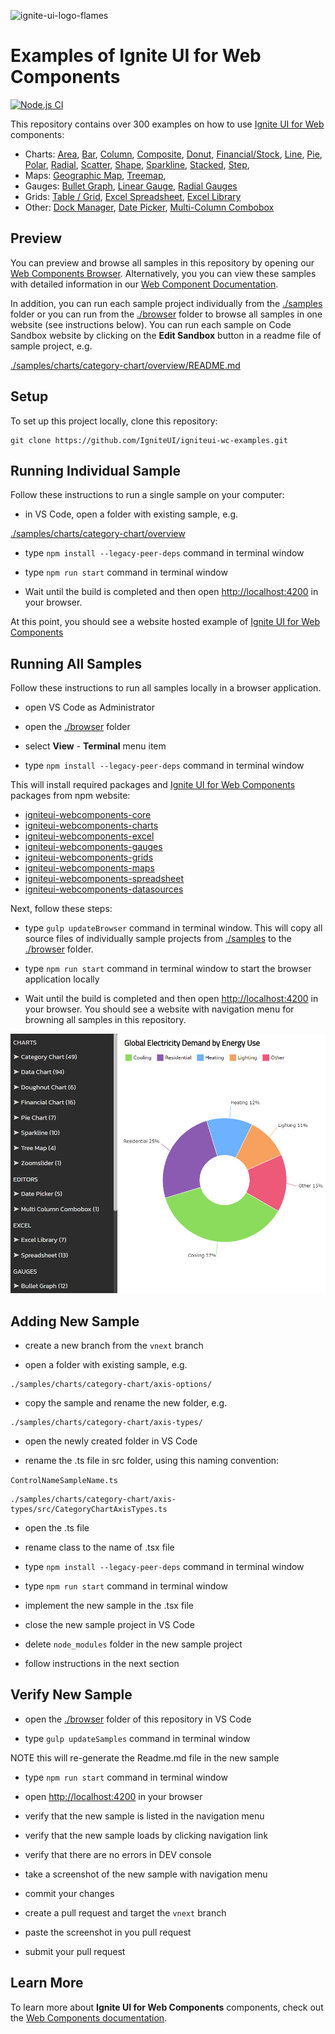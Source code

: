 ![ignite-ui-logo-flames](https://user-images.githubusercontent.com/52001020/173773052-e8fd2806-2631-47a8-838d-1eabdaa4afce.svg)

# Examples of Ignite UI for Web Components

[![Node.js CI](https://github.com/IgniteUI/igniteui-wc-examples/actions/workflows/node.js.yml/badge.svg)](https://github.com/IgniteUI/igniteui-wc-examples/actions/workflows/node.js.yml)

This repository contains over 300 examples on how to use [Ignite UI for Web ](https://www.infragistics.com/products/ignite-ui-web-components/web-components/components/general-getting-started.html) components:

- Charts:
[Area](https://www.infragistics.com/products/ignite-ui-web-components/web-components/components/charts/types/area-chart),
[Bar](https://www.infragistics.com/products/ignite-ui-web-components/web-components/components/charts/types/bar-chart),
[Column](https://www.infragistics.com/products/ignite-ui-web-components/web-components/components/charts/types/column-chart),
[Composite](https://www.infragistics.com/products/ignite-ui-web-components/web-components/components/charts/types/composite-chart),
[Donut](https://www.infragistics.com/products/ignite-ui-web-components/web-components/components/charts/types/donut-chart),
[Financial/Stock](https://www.infragistics.com/products/ignite-ui-web-components/web-components/components/charts/types/stock-chart),
[Line](https://www.infragistics.com/products/ignite-ui-web-components/web-components/components/charts/types/line-chart),
[Pie](https://www.infragistics.com/products/ignite-ui-web-components/web-components/components/charts/types/pie-chart),
[Polar](https://www.infragistics.com/products/ignite-ui-web-components/web-components/components/charts/types/polar-chart),
[Radial](https://www.infragistics.com/products/ignite-ui-web-components/web-components/components/charts/types/radial-chart),
[Scatter](https://www.infragistics.com/products/ignite-ui-web-components/web-components/components/charts/types/scatter-chart),
[Shape](https://www.infragistics.com/products/ignite-ui-web-components/web-components/components/charts/types/shape-chart),
[Sparkline](https://www.infragistics.com/products/ignite-ui-web-components/web-components/components/charts/types/sparkline-chart),
[Stacked](https://www.infragistics.com/products/ignite-ui-web-components/web-components/components/charts/types/stacked-chart),
[Step](https://www.infragistics.com/products/ignite-ui-web-components/web-components/components/charts/types/step-chart),
- Maps:
[Geographic Map](https://www.infragistics.com/products/ignite-ui-web-components/web-components/components/geo-map.html),
[Treemap](https://www.infragistics.com/products/ignite-ui-web-components/web-components/components/charts/types/treemap-chart.html),
- Gauges:
[Bullet Graph](https://www.infragistics.com/products/ignite-ui-web-components/web-components/components/bullet-graph),
[Linear Gauge](https://www.infragistics.com/products/ignite-ui-web-components/web-components/components/linear-gauge.html),
[Radial Gauges](https://www.infragistics.com/products/ignite-ui-web-components/web-components/components/radial-gauge.html)
- Grids:
[Table / Grid](https://www.infragistics.com/products/ignite-ui-web-components/web-components/components/grids/data-grid.html),
[Excel Spreadsheet](https://www.infragistics.com/products/ignite-ui-web-components/web-components/components/spreadsheet_overview.html),
[Excel Library](https://www.infragistics.com/products/ignite-ui-web-components/web-components/components/excel_library_using_workbooks.html)
- Other:
[Dock Manager](https://www.infragistics.com/products/ignite-ui-web-components/web-components/components/layouts/dock-manager),
[Date Picker](https://www.infragistics.com/products/ignite-ui-web-components/web-components/components/editors/date-picker),
[Multi-Column Combobox](https://www.infragistics.com/products/ignite-ui-web-components/web-components/components/editors/multi-column-combobox)


## Preview

You can preview and browse all samples in this repository by opening our [Web Components Browser](https://www.infragistics.com/webcomponents-demos/samples/index). Alternatively, you you can view these samples with detailed information in our [Web Component Documentation](https://infragistics.com/webcomponentssite/components/general-getting-started.html).

In addition, you can run each sample project individually from the [./samples](./samples) folder or you can run from the [./browser](./browser) folder to browse all samples in one website (see instructions below). You can run each sample on Code Sandbox website by clicking on the **Edit Sandbox** button in a readme file of sample project, e.g.

[./samples/charts/category-chart/overview/README.md](./samples/charts/category-chart/overview/README.md)


## Setup

To set up this project locally, clone this repository:
```
git clone https://github.com/IgniteUI/igniteui-wc-examples.git
```

## Running Individual Sample

Follow these instructions to run a single sample on your computer:

- in VS Code, open a folder with existing sample, e.g.

[./samples/charts/category-chart/overview](./samples/charts/category-chart/overview)

- type `npm install --legacy-peer-deps` command in terminal window

- type `npm run start` command in terminal window

- Wait until the build is completed and then open [http://localhost:4200](http://localhost:4200) in your browser.

At this point, you should see a website hosted example of [Ignite UI for Web Components](https://www.infragistics.com/products/ignite-ui-web-components/web-components/components/general-getting-started.html)


## Running All Samples

Follow these instructions to run all samples locally in a browser application.

- open VS Code as Administrator

- open the [./browser](./browser) folder

- select **View** - **Terminal** menu item

- type `npm install --legacy-peer-deps` command in terminal window

This will install required packages and [Ignite UI for Web Components](https://www.infragistics.com/products/ignite-ui-web-components/web-components/components/general-getting-started.html) packages from npm website:

- [igniteui-webcomponents-core](https://www.npmjs.com/package/igniteui-webcomponents-core)
- [igniteui-webcomponents-charts](https://www.npmjs.com/package/igniteui-webcomponents-charts)
- [igniteui-webcomponents-excel](https://www.npmjs.com/package/igniteui-webcomponents-excel)
- [igniteui-webcomponents-gauges](https://www.npmjs.com/package/igniteui-webcomponents-gauges)
- [igniteui-webcomponents-grids](https://www.npmjs.com/package/igniteui-webcomponents-grids)
- [igniteui-webcomponents-maps](https://www.npmjs.com/package/igniteui-webcomponents-maps)
- [igniteui-webcomponents-spreadsheet](https://www.npmjs.com/package/igniteui-webcomponents-spreadsheet)
- [igniteui-webcomponents-datasources](https://www.npmjs.com/package/igniteui-webcomponents-datasources)

Next, follow these steps:

- type `gulp updateBrowser` command in terminal window. This will copy all source files of individually sample projects from [./samples](./samples) to the [./browser](./browser) folder.

- type `npm run start` command in terminal window to start the browser application locally

- Wait until the build is completed and then open [http://localhost:4200](http://localhost:4200) in your browser. You should see a website with navigation menu for browning all samples in this repository.

![Samples Browser Preview](./browser/public/images/preview.PNG)

## Adding New Sample

- create a new branch from the `vnext` branch

- open a folder with existing sample, e.g.
```
./samples/charts/category-chart/axis-options/
```
- copy the sample and rename the new folder, e.g.
```
./samples/charts/category-chart/axis-types/
```
- open the newly created folder in VS Code

- rename the .ts file in src folder, using this naming convention:

`ControlNameSampleName.ts`

```
./samples/charts/category-chart/axis-types/src/CategoryChartAxisTypes.ts
```

- open the .ts file

- rename class to the name of .tsx file

- type `npm install --legacy-peer-deps` command in terminal window

- type `npm run start` command in terminal window

- implement the new sample in the .tsx file

- close the new sample project in VS Code

- delete `node_modules` folder in the new sample project

- follow instructions in the next section

## Verify New Sample

- open the [./browser](./browser) folder of this repository in VS Code

- type `gulp updateSamples` command in terminal window

NOTE this will re-generate the Readme.md file in the new sample

- type `npm run start` command in terminal window

- open [http://localhost:4200](http://localhost:4200) in your browser

- verify that the new sample is listed in the navigation menu

- verify that the new sample loads by clicking navigation link

- verify that there are no errors in DEV console

- take a screenshot of the new sample with navigation menu

- commit your changes

- create a pull request and target the `vnext` branch

- paste the screenshot in you pull request

- submit your pull request



## Learn More

To learn more about **Ignite UI for Web Components** components, check out the [Web Components documentation](https://www.infragistics.com/products/ignite-ui-web-components/web-components/components/general-getting-started.html).
